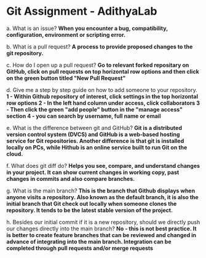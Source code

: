 # Git Assignment - AdithyaLab

a. What is an issue?
**When you encounter a bug, compatibility, configuration, environment or scripting error.**

b. What is a pull request?
**A process to provide proposed changes to the git repository.**

c. How do I open up a pull request?
**Go to relevant forked repositary on GitHub, click on pull requests on top horizontal row options and then click on the green button titled "New Pull Request"**

d. Give me a step by step guide on how to add someone to your repository.
**1 - Within Github repository of interest, click settings in the top horizontal row options
2 - In the left hand column under access, click collaborators
3 - Then click the green "add people" button in the "manage access" section
4 - you can search by username, full name or email**

e. What is the difference between git and GitHub?
**Git is a distributed version control system (DVCS) and GitHub is a web-based hosting service for Git repositories. Another difference is that git is installed locally on PCs, while Hithub is an online service built to run Git on the cloud.**

f. What does git diff do?
**Helps you see, compare, and understand changes in your project. It can show current changes in working copy, past changes in commits and also compare branches.**

g. What is the main branch?
**This is the branch that Github displays when anyone visits a repository. Also known as the default branch, it is also the initial branch that Git check out locally when someone clones the repository. It tends to be the latest stable version of the project.**

h. Besides our initial commit if it is a new repository, should we directly push our changes directly into the main branch?
**No - this is not best practice. It is better to create feature branches that can be reviewed and changed in advance of integrating into the main branch. Integration can be completed through pull requests and/or merge requests**
